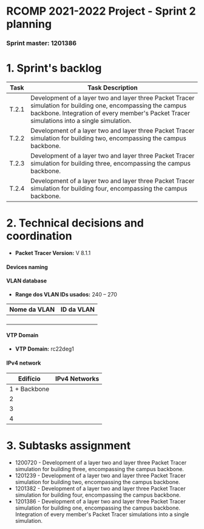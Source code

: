 RCOMP 2021-2022 Project - Sprint 2 planning
===========================================
### Sprint master: 1201386 ###

# 1. Sprint's backlog #
| Task | Task Description                                                                                                                                                                                                 |
|------|------------------------------------------------------------------------------------------------------------------------------------------------------------------------------------------------------------------|
|T.2.1 | Development of a layer two and layer three Packet Tracer simulation for building one, encompassing the campus backbone. Integration of every member's Packet Tracer simulations into a single simulation.        |
|T.2.2 | Development of a layer two and layer three Packet Tracer simulation for building two, encompassing the campus backbone.                                                                                          |
|T.2.3 | Development of a layer two and layer three Packet Tracer simulation for building three, encompassing the campus backbone.                                                                                        |
|T.2.4 | Development of a layer two and layer three Packet Tracer simulation for building four, encompassing the campus backbone.                                                                                         |


# 2. Technical decisions and coordination #
* **Packet Tracer Version:** V 8.1.1

#### Devices naming

#### VLAN database
* **Range dos VLAN IDs usados:** 240 – 270

| Nome da VLAN  | ID da VLAN |
|---------------|------------|
|               |            |
|               |            |
|               |            |
|               |            |

####   VTP Domain
* **VTP Domain:** rc22deg1

#### IPv4 network
| Edifício   | IPv4 Networks |
|------------|---------------|
|1 + Backbone|               |
|2           |               |
|3           |               |
|4           |               |


# 3. Subtasks assignment #
* 1200720 - Development of a layer two and layer three Packet Tracer simulation for building three, encompassing the campus backbone.
* 1201239 - Development of a layer two and layer three Packet Tracer simulation for building two, encompassing the campus backbone.
* 1201382 - Development of a layer two and layer three Packet Tracer simulation for building four, encompassing the campus backbone.
* 1201386 - Development of a layer two and layer three Packet Tracer simulation for building one, encompassing the campus backbone. Integration of every member's Packet Tracer simulations into a single simulation.
  

